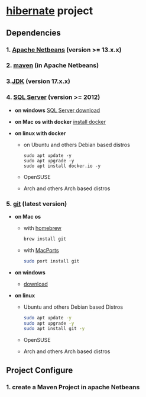 # [hibernate](https://hibernate.org/) project

## Dependencies

### 1. [Apache Netbeans](https://netbeans.apache.org/) (version >= 13.x.x)

### 2. [maven](https://maven.apache.org/) (in Apache Netbeans)

### 3.[JDK](https://www.oracle.com/java/technologies/downloads/) (version 17.x.x)

### 4. [SQL Server](https://www.microsoft.com/en-us/sql-server/) (version >= 2012)

+ **on windows**
     [SQL Server download](https://www.microsoft.com/en-us/sql-server/sql-server-downloads)

+ **on Mac os with docker**
  [install docker](https://docs.docker.com/desktop/install/mac-install/)

+ **on linux with docker**
  + on Ubuntu and others Debian based distros

    ```shell
    sudo apt update -y
    sudo apt upgrade -y
    sudo apt install docker.io -y
    ```

  + OpenSUSE
  + Arch and others Arch based distros

### 5. [git](https://git-scm.com/) (latest version)

+ **on Mac os**

  + with [homebrew](https://brew.sh/)

    ```sh
    brew install git
    ```

  + with [MacPorts](https://www.macports.org/)

    ```sh
    sudo port install git
    ```

+ **on windows**
  + [download](https://git-scm.com/download/win)
+ **on linux**
  + Ubuntu and others Debian based Distros
  
    ```sh
    sudo apt update -y
    sudo apt upgrade -y
    sudo apt install git -y
    ```

  + OpenSUSE
  + Arch and others Arch based distros

## Project Configure

### 1. create a Maven Project in apache Netbeans
